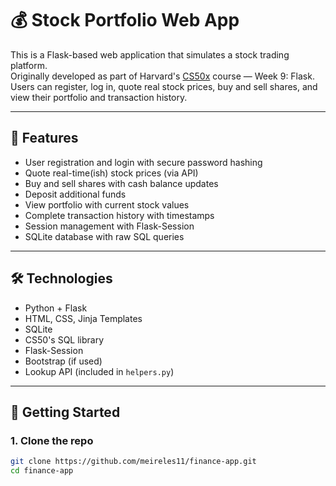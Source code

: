 # 💰 Stock Portfolio Web App

This is a Flask-based web application that simulates a stock trading platform.  
Originally developed as part of Harvard's [CS50x](https://cs50.harvard.edu/x/) course — Week 9: Flask.  
Users can register, log in, quote real stock prices, buy and sell shares, and view their portfolio and transaction history.

---

## 🚀 Features

- User registration and login with secure password hashing
- Quote real-time(ish) stock prices (via API)
- Buy and sell shares with cash balance updates
- Deposit additional funds
- View portfolio with current stock values
- Complete transaction history with timestamps
- Session management with Flask-Session
- SQLite database with raw SQL queries

---

## 🛠 Technologies

- Python + Flask
- HTML, CSS, Jinja Templates
- SQLite
- CS50's SQL library
- Flask-Session
- Bootstrap (if used)
- Lookup API (included in `helpers.py`)

---

## 💾 Getting Started

### 1. Clone the repo

```bash
git clone https://github.com/meireles11/finance-app.git
cd finance-app
